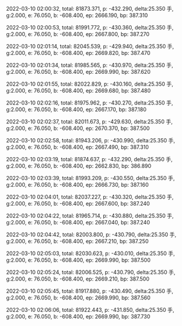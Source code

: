 2022-03-10 02:00:32, total: 81873.371, p: -432.290, delta:25.350 手, g:2.000, e: 76.050, b: -608.400, ep: 2666.190, bp: 387.310

2022-03-10 02:00:53, total: 81991.772, p: -430.360, delta:25.350 手, g:2.000, e: 76.050, b: -608.400, ep: 2667.800, bp: 387.270

2022-03-10 02:01:14, total: 82045.539, p: -429.940, delta:25.350 手, g:2.000, e: 76.050, b: -608.400, ep: 2669.820, bp: 387.470

2022-03-10 02:01:34, total: 81985.565, p: -430.970, delta:25.350 手, g:2.000, e: 76.050, b: -608.400, ep: 2669.990, bp: 387.620

2022-03-10 02:01:55, total: 82022.829, p: -430.160, delta:25.350 手, g:2.000, e: 76.050, b: -608.400, ep: 2669.680, bp: 387.480

2022-03-10 02:02:16, total: 81975.962, p: -430.270, delta:25.350 手, g:2.000, e: 76.050, b: -608.400, ep: 2667.170, bp: 387.180

2022-03-10 02:02:37, total: 82011.673, p: -429.630, delta:25.350 手, g:2.000, e: 76.050, b: -608.400, ep: 2670.370, bp: 387.500

2022-03-10 02:02:58, total: 81943.206, p: -430.990, delta:25.350 手, g:2.000, e: 76.050, b: -608.400, ep: 2667.490, bp: 387.310

2022-03-10 02:03:19, total: 81874.637, p: -432.290, delta:25.350 手, g:2.000, e: 76.050, b: -608.400, ep: 2662.830, bp: 386.890

2022-03-10 02:03:39, total: 81993.209, p: -430.550, delta:25.350 手, g:2.000, e: 76.050, b: -608.400, ep: 2666.730, bp: 387.160

2022-03-10 02:04:01, total: 82037.227, p: -430.320, delta:25.350 手, g:2.000, e: 76.050, b: -608.400, ep: 2667.600, bp: 387.240

2022-03-10 02:04:22, total: 81965.714, p: -430.880, delta:25.350 手, g:2.000, e: 76.050, b: -608.400, ep: 2667.040, bp: 387.240

2022-03-10 02:04:42, total: 82003.800, p: -430.790, delta:25.350 手, g:2.000, e: 76.050, b: -608.400, ep: 2667.210, bp: 387.250

2022-03-10 02:05:03, total: 82030.623, p: -430.010, delta:25.350 手, g:2.000, e: 76.050, b: -608.400, ep: 2669.990, bp: 387.500

2022-03-10 02:05:24, total: 82006.525, p: -430.790, delta:25.350 手, g:2.000, e: 76.050, b: -608.400, ep: 2669.210, bp: 387.500

2022-03-10 02:05:45, total: 81917.880, p: -430.490, delta:25.350 手, g:2.000, e: 76.050, b: -608.400, ep: 2669.990, bp: 387.560

2022-03-10 02:06:06, total: 81922.443, p: -431.850, delta:25.350 手, g:2.000, e: 76.050, b: -608.400, ep: 2669.990, bp: 387.730